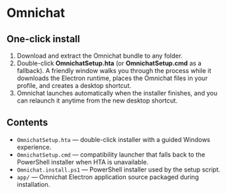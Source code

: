 # Omnichat

## One-click install
1. Download and extract the Omnichat bundle to any folder.
2. Double-click **OmnichatSetup.hta** (or **OmnichatSetup.cmd** as a fallback). A friendly window walks you through the process while it downloads the Electron runtime, places the Omnichat files in your profile, and creates a desktop shortcut.
3. Omnichat launches automatically when the installer finishes, and you can relaunch it anytime from the new desktop shortcut.

## Contents
- `OmnichatSetup.hta` — double-click installer with a guided Windows experience.
- `OmnichatSetup.cmd` — compatibility launcher that falls back to the PowerShell installer when HTA is unavailable.
- `Omnichat.install.ps1` — PowerShell installer used by the setup script.
- `app/` — Omnichat Electron application source packaged during installation.
